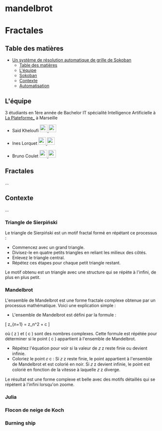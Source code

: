 # mandelbrot

# Fractales

## Table des matières

- [Un système de résolution automatique de grille de Sokoban ](#un-système-de-résolution-automatique-de-grille-de-sokoban)
  - [Table des matières](#table-des-matières)
  - [L'équipe](#léquipe)
  - [Sokoban](#sokoban)
  - [Contexte](#contexte)
  - [Automatisation](#automatisation)

## L'équipe
3 étudiants en 1ère année de Bachelor IT spécialité Intelligence Artificielle à [La Plateforme_](https://laplateforme.io/) à Marseille

- Said Kheloufi
  <a href="https://www.linkedin.com/in/said-kheloufi/">
    <img src="images/linkedin.png" width=25>
  </a>
  <a href="https://github.com/said-kheloufi">
    <img src="images/github.png" width=25>
  </a>

- Ines Lorquet
  <a href="https://www.linkedin.com/in/ines-lorquet-35b90128b/">
    <img src="images/linkedin.png" width=25>
  </a>
  <a href="https://github.com/ines-lorquet">
    <img src="images/github.png" width=25>
  </a>

- Bruno Coulet
  <a href="https://www.linkedin.com/in/bruno-coulet-35b90128b/">
    <img src="images/linkedin.png" width=25>
  </a>
  <a href="https://github.com/bruno-coulet">
    <img src="images/github.png" width=25>
  </a>

## Fractales

...

## Contexte

...

### Triangle de Sierpiński

Le triangle de Sierpiński est un motif fractal formé en répétant ce processus :

- Commencez avec un grand triangle.
- Divisez-le en quatre petits triangles en reliant les milieux des côtés.
- Enlevez le triangle central.
- Répétez ces étapes pour chaque petit triangle restant.

Le motif obtenu est un triangle avec une structure qui se répète à l'infini, de plus en plus petit.

### Mandelbrot

L'ensemble de Mandelbrot est une forme fractale complexe obtenue par un processus mathématique. Voici une explication simple :

- L'ensemble de Mandelbrot est défini par la formule :

\[ z_{n+1} = z_n^2 + c \]

où \( z \) et \( c \) sont des nombres complexes. Cette formule est répétée pour déterminer si le point \( c \) appartient à l'ensemble de Mandelbrot.

- Répétez l'équation pour voir si la valeur de 
𝑧
z reste finie ou devient infinie.
- Coloriez le point 
𝑐
c : Si 
𝑧
z reste finie, le point appartient à l'ensemble de Mandelbrot et est colorié en noir. Si 
𝑧
z devient infinie, le point est colorié en fonction de la vitesse à laquelle 
𝑧
z diverge.

Le résultat est une forme complexe et belle avec des motifs détaillés qui se répètent à l'infini lorsqu'on zoome.

### Julia

### Flocon de neige de Koch

### Burning ship
